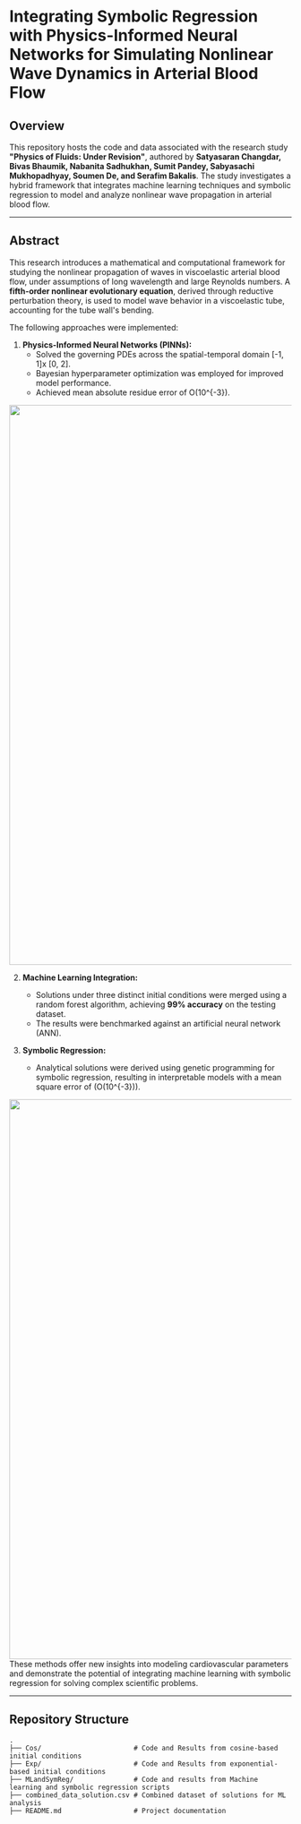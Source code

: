 # Integrating Symbolic Regression with Physics-Informed Neural Networks for Simulating Nonlinear Wave Dynamics in Arterial Blood Flow

## Overview

This repository hosts the code and data associated with the research study **"Physics of Fluids: Under Revision"**, authored by **Satyasaran Changdar, Bivas Bhaumik, Nabanita Sadhukhan, Sumit Pandey, Sabyasachi Mukhopadhyay, Soumen De, and Serafim Bakalis**. The study investigates a hybrid framework that integrates machine learning techniques and symbolic regression to model and analyze nonlinear wave propagation in arterial blood flow.

---

## Abstract

This research introduces a mathematical and computational framework for studying the nonlinear propagation of waves in viscoelastic arterial blood flow, under assumptions of long wavelength and large Reynolds numbers. A **fifth-order nonlinear evolutionary equation**, derived through reductive perturbation theory, is used to model wave behavior in a viscoelastic tube, accounting for the tube wall's bending.

The following approaches were implemented:

1. **Physics-Informed Neural Networks (PINNs):**
   - Solved the governing PDEs across the spatial-temporal domain [-1, 1]x [0, 2].
   - Bayesian hyperparameter optimization was employed for improved model performance.
   - Achieved mean absolute residue error of O(10^{-3}).
<img src="https://github.com/satyasaran/FifthOrderPDEPinnSymReg/blob/main/pinn.png" hight= "300" width="1000"/>

2. **Machine Learning Integration:**
   - Solutions under three distinct initial conditions were merged using a random forest algorithm, achieving **99% accuracy** on the testing dataset.
   - The results were benchmarked against an artificial neural network (ANN).

3. **Symbolic Regression:**
   - Analytical solutions were derived using genetic programming for symbolic regression, resulting in interpretable models with a mean square error of \(O(10^{-3})\).
<img src="https://github.com/satyasaran/FifthOrderPDEPinnSymReg/blob/main/Highlight%20Image.jpeg" hight= "300" width="1000"/>
These methods offer new insights into modeling cardiovascular parameters and demonstrate the potential of integrating machine learning with symbolic regression for solving complex scientific problems.

---

## Repository Structure

```plaintext
.
├── Cos/                       # Code and Results from cosine-based initial conditions
├── Exp/                       # Code and Results from exponential-based initial conditions
├── MLandSymReg/               # Code and results from Machine learning and symbolic regression scripts
├── combined_data_solution.csv # Combined dataset of solutions for ML analysis
├── README.md                  # Project documentation
